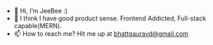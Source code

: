- 👋 Hi, I’m JeeBee :)
- 🌱 I think I have good product sense. Frontend Addicted, Full-stack capable(MERN).
- 📫 How to reach me? Hit me up at bhattgauravd@gmail.com

<!---
jeebeez/jeebeez is a ✨ special ✨ repository because its `README.md` (this file) appears on your GitHub profile.
You can click the Preview link to take a look at your changes.
--->
